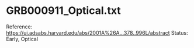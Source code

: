 # GRB000911_Optical.txt

Reference: https://ui.adsabs.harvard.edu/abs/2001A%26A...378..996L/abstract
Status: Early, Optical